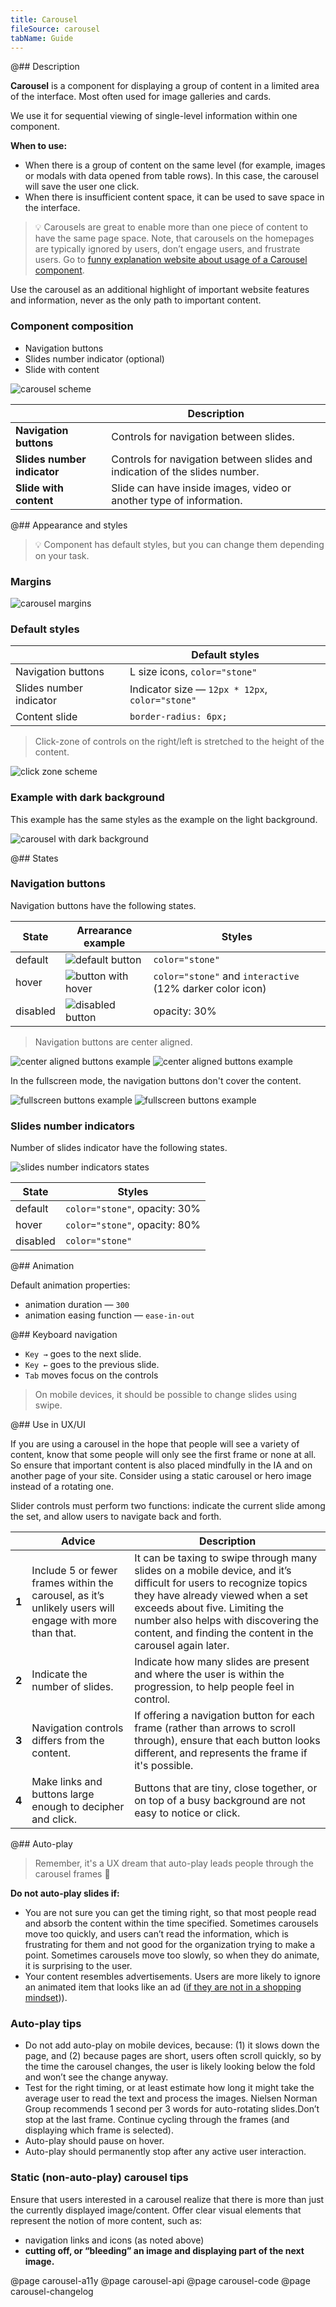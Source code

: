 ```yaml
---
title: Carousel
fileSource: carousel
tabName: Guide
---
```


@## Description

**Carousel** is a component for displaying a group of content in a limited area of the interface. Most often used for image galleries and cards.

We use it for sequential viewing of single-level information within one component.

**When to use:**

- When there is a group of content on the same level (for example, images or modals with data opened from table rows). In this case, the carousel will save the user one click.
- When there is insufficient content space, it can be used to save space in the interface.

> 💡 Carousels are great to enable more than one piece of content to have the same page space. Note, that carousels on the homepages are typically ignored by users, don’t engage users, and frustrate users. Go to [funny explanation website about usage of a Carousel component](http://shouldiuseacarousel.com/).

Use the carousel as an additional highlight of important website features and information, never as the only path to important content.

### Component composition

- Navigation buttons
- Slides number indicator (optional)
- Slide with content

![carousel scheme](static/carousel-scheme.png)

|                             | Description                                                                 |
| --------------------------- | --------------------------------------------------------------------------- |
| **Navigation buttons**      | Controls for navigation between slides.                                     |
| **Slides number indicator** | Controls for navigation between slides and indication of the slides number. |
| **Slide with content**      | Slide can have inside images, video or another type of information.         |

@## Appearance and styles

> 💡 Component has default styles, but you can change them depending on your task.

### Margins

![carousel margins](static/carousel-margins.png)

### Default styles

|                         | Default styles                                  |
| ----------------------- | ----------------------------------------------- |
| Navigation buttons      | L size icons, `color="stone"`                   |
| Slides number indicator | Indicator size — `12px * 12px`, `color="stone"` |
| Content slide           | `border-radius: 6px;`                           |

> Click-zone of controls on the right/left is stretched to the height of the content.

![click zone scheme](static/click-zone-scheme.png)

### Example with dark background

This example has the same styles as the example on the light background.

![carousel with dark background](static/carousel-dark.png)

@## States

### Navigation buttons

Navigation buttons have the following states.

| State    | Arrearance example                      | Styles                                                    |
| -------- | --------------------------------------- | --------------------------------------------------------- |
| default  | ![default button](static/default.png)   | `color="stone"`                                           |
| hover    | ![button with hover](static/hover.png)  | `color="stone"` and `interactive` (12% darker color icon) |
| disabled | ![disabled button](static/disabled.png) | opacity: 30%                                              |

> Navigation buttons are center aligned.

![center aligned buttons example](static/arrows-1.png)
![center aligned buttons example](static/arrows-2.png)

In the fullscreen mode, the navigation buttons don't cover the content.

![fullscreen buttons example](static/fullscreen-1.png)
![fullscreen buttons example](static/fullscreen-2.png)

### Slides number indicators

Number of slides indicator have the following states.

![slides number indicators states](static/default-indicators.png)

| State    | Styles                        |
| -------- | ----------------------------- |
| default  | `color="stone"`, opacity: 30% |
| hover    | `color="stone"`, opacity: 80% |
| disabled | `color="stone"`               |

@## Animation

Default animation properties:

- animation duration — `300`
- animation easing function — `ease-in-out`

@## Keyboard navigation

- `Key →` goes to the next slide.
- `Key ←` goes to the previous slide.
- `Tab` moves focus on the controls

> On mobile devices, it should be possible to change slides using swipe.

@## Use in UX/UI

If you are using a carousel in the hope that people will see a variety of content, know that some people will only see the first frame or none at all. So ensure that important content is also placed mindfully in the IA and on another page of your site. Consider using a static carousel or hero image instead of a rotating one.

Slider controls must perform two functions: indicate the current slide among the set, and allow users to navigate back and forth.

|       | Advice                                                                                                 | Description                                                                                                                                                                                                                                                                                  |
| ----- | ------------------------------------------------------------------------------------------------------ | -------------------------------------------------------------------------------------------------------------------------------------------------------------------------------------------------------------------------------------------------------------------------------------------- |
| **1** | Include 5 or fewer frames within the carousel, as it’s unlikely users will engage with more than that. | It can be taxing to swipe through many slides on a mobile device, and it’s difficult for users to recognize topics they have already viewed when a set exceeds about five. Limiting the number also helps with discovering the content, and finding the content in the carousel again later. |
| **2** | Indicate the number of slides.                                                                         | Indicate how many slides are present and where the user is within the progression, to help people feel in control.                                                                                                                                                                           |
| **3** | Navigation controls differs from the content.                                                          | If offering a navigation button for each frame (rather than arrows to scroll through), ensure that each button looks different, and represents the frame if it's possible.                                                                                                                   |
| **4** | Make links and buttons large enough to decipher and click.                                             | Buttons that are tiny, close together, or on top of a busy background are not easy to notice or click.                                                                                                                                                                                       |

@## Auto-play

> Remember, it's a UX dream that auto-play leads people through the carousel frames 🦄

**Do not auto-play slides if:**

- You are not sure you can get the timing right, so that most people read and absorb the content within the time specified. Sometimes carousels move too quickly, and users can’t read the information, which is frustrating for them and not good for the organization trying to make a point. Sometimes carousels move too slowly, so when they do animate, it is surprising to the user.
- Your content resembles advertisements. Users are more likely to ignore an animated item that looks like an ad ([if they are not in a shopping mindset](https://www.nngroup.com/articles/designing-effective-carousels/))).

### Auto-play tips

- Do not add auto-play on mobile devices, because: (1) it slows down the page, and (2) because pages are short, users often scroll quickly, so by the time the carousel changes, the user is likely looking below the fold and won’t see the change anyway.
- Test for the right timing, or at least estimate how long it might take the average user to read the text and process the images. Nielsen Norman Group recommends 1 second per 3 words for auto-rotating slides.Don’t stop at the last frame. Continue cycling through the frames (and displaying which frame is selected).
- Auto-play should pause on hover.
- Auto-play should permanently stop after any active user interaction.

### Static (non-auto-play) carousel tips

Ensure that users interested in a carousel realize that there is more than just the currently displayed image/content. Offer clear visual elements that represent the notion of more content, such as:

- navigation links and icons (as noted above)
- **cutting off, or “bleeding” an image and displaying part of the next image.**

@page carousel-a11y
@page carousel-api
@page carousel-code
@page carousel-changelog
